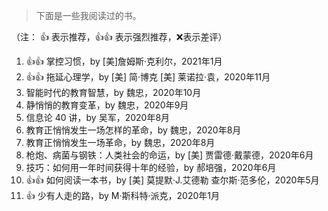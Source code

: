 > 下面是一些我阅读过的书。

（注： 👍 表示推荐，👍👍 表示强烈推荐，❌表示差评）
1. 👍👍 掌控习惯，by [美]詹姆斯·克利尔，2021年1月
2. 👍👍 拖延心理学，by [美] 简·博克 [美] 莱诺拉·袁，2020年11月
3. 智能时代的教育智慧，by 魏忠，2020年10月
4. 静悄悄的教育变革，by 魏忠，2020年9月
5. 信息论 40 讲，by 吴军，2020年8月
6. 教育正悄悄发生一场怎样的革命，by 魏忠，2020年8月
7. 教育正悄悄发生一场革命，by 魏忠，2020年8月
8. 枪炮、病菌与钢铁：人类社会的命运，by [美] 贾雷德·戴蒙德，2020年6月
9. 技巧：如何用一年时间获得十年的经验，by 郝培强，2020年6月
10. 👍👍 如何阅读一本书，by [美] 莫提默·J.艾德勒 查尔斯·范多伦，2020年5月
11. 👍 少有人走的路，by M·斯科特·派克，2020年1月
